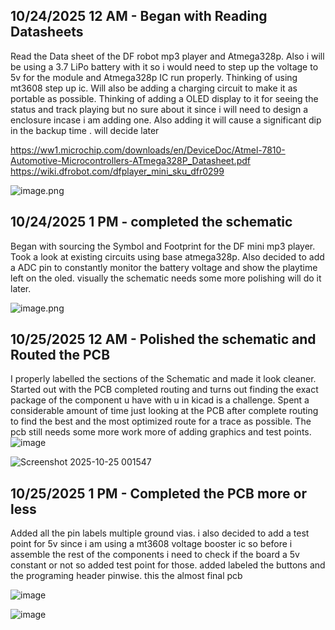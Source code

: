 <!--
  ===================    !!READ THIS NOTICE!!   ====================
  DO NOT edit this file manually. Your changes WILL BE OVERWRITTEN!
  This journal is auto generated and updated by Hack Club Blueprint.
  To edit this file, please edit your journal entries on Blueprint.
  ==================================================================
-->

## 10/24/2025 12 AM - Began with Reading Datasheets  

Read the Data sheet of the DF robot mp3 player and Atmega328p. Also i will be using a 3.7 LiPo battery with it so i would need to step up the voltage to 5v for the module and Atmega328p IC run properly. 
Thinking of using mt3608 step up ic.
Will also be adding a charging circuit to make it as portable as possible. 
Thinking of adding a OLED display to it for seeing the status and track playing but no sure about it since i will need to design a enclosure incase i am adding one. Also adding it will cause a significant dip in the backup time . will decide later 

https://ww1.microchip.com/downloads/en/DeviceDoc/Atmel-7810-Automotive-Microcontrollers-ATmega328P_Datasheet.pdf
https://wiki.dfrobot.com/dfplayer_mini_sku_dfr0299

![image.png](https://blueprint.hackclub.com/user-attachments/blobs/proxy/eyJfcmFpbHMiOnsiZGF0YSI6NDg3NSwicHVyIjoiYmxvYl9pZCJ9fQ==--98502813928641c4920bd5185c5ca22457263647/image.png)
  

## 10/24/2025 1 PM - completed the schematic   

Began with sourcing the Symbol and Footprint for the DF mini mp3 player. Took a look at existing circuits using base atmega328p. Also decided to add a ADC pin to constantly monitor the battery voltage and show the playtime left on the oled. 
visually the schematic needs some more polishing will do it later.

![image.png](https://blueprint.hackclub.com/user-attachments/blobs/proxy/eyJfcmFpbHMiOnsiZGF0YSI6NTA0OCwicHVyIjoiYmxvYl9pZCJ9fQ==--70754869dd1620355606561b5090fb3250a81a06/image.png)
  

## 10/25/2025 12 AM - Polished the schematic and Routed the PCB  

I properly labelled the sections of the Schematic and made it look cleaner.
Started out with the PCB completed routing and turns out finding the exact package of the component u have with u in kicad is a challenge.
Spent a considerable amount of time just looking at the PCB after complete routing to find the best and the most optimized route for a trace as possible. The pcb still needs some more work more of adding graphics and test points. 
![image](https://blueprint.hackclub.com/user-attachments/blobs/proxy/eyJfcmFpbHMiOnsiZGF0YSI6NTIwNiwicHVyIjoiYmxvYl9pZCJ9fQ==--478cb2596347abc511017e0fa86eed4944deb59e/image.png)


![Screenshot 2025-10-25 001547](https://blueprint.hackclub.com/user-attachments/blobs/proxy/eyJfcmFpbHMiOnsiZGF0YSI6NTIwNSwicHVyIjoiYmxvYl9pZCJ9fQ==--ef9f1153e0375a3a8144ed553e9df5762ce7fb97/Screenshot%202025-10-25%20001547.png)
  

## 10/25/2025 1 PM - Completed the PCB more or less  

Added all the pin labels multiple ground vias. i also decided to add a test point for 5v since i am using a mt3608 voltage booster ic so before i assemble the rest of the components i need to check if the board a 5v constant or not so added test point for those. 
added labeled the buttons and the programing header pinwise.
this the almost final pcb 

![image](https://blueprint.hackclub.com/user-attachments/blobs/proxy/eyJfcmFpbHMiOnsiZGF0YSI6NTM4NCwicHVyIjoiYmxvYl9pZCJ9fQ==--b444fe426ce6622c63d4a2534c94b3745c5c85b5/image.png)

![image](https://blueprint.hackclub.com/user-attachments/blobs/proxy/eyJfcmFpbHMiOnsiZGF0YSI6NTM4MywicHVyIjoiYmxvYl9pZCJ9fQ==--ee585336804f363b48e0c678337b62bd0e33e307/image.png)



  

